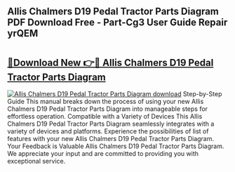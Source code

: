 ## Allis Chalmers D19 Pedal Tractor Parts Diagram PDF Download Free - Part-Cg3 User Guide Repair yrQEM

# <h2><a href="http://dfru92.blite.top/?on=Allis+Chalmers+D19+Pedal+Tractor+Parts+Diagram">🔗Download New 👉🔴 Allis Chalmers D19 Pedal Tractor Parts Diagram</a></h2>

[![Allis Chalmers D19 Pedal Tractor Parts Diagram download](https://i.imgur.com/lujVjoI.png)](http://dfru92.blite.top/?on=Allis+Chalmers+D19+Pedal+Tractor+Parts+Diagram)
Step-by-Step Guide This manual breaks down the process of using your new Allis Chalmers D19 Pedal Tractor Parts Diagram into manageable steps for effortless operation. Compatible with a Variety of Devices This Allis Chalmers D19 Pedal Tractor Parts Diagram seamlessly integrates with a variety of devices and platforms. Experience the possibilities of list of features with your new Allis Chalmers D19 Pedal Tractor Parts Diagram. Your Feedback is Valuable Allis Chalmers D19 Pedal Tractor Parts Diagram. We appreciate your input and are committed to providing you with exceptional service.
